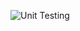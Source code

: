 ![Unit Testing](https://github.com/GiulianoDecesares/gothub-actions/actions/workflows/test.yml/badge.svg)